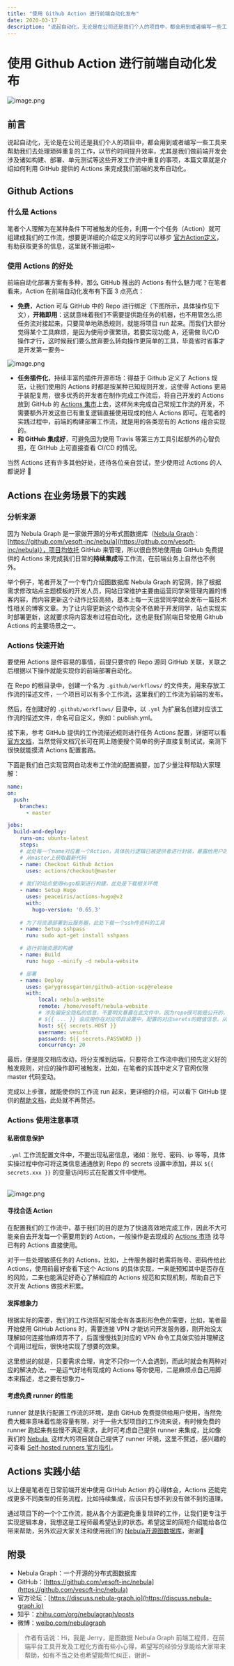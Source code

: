 ```yaml
---
title: "使用 Github Action 进行前端自动化发布"
date: 2020-03-17
description: "说起自动化，无论是在公司还是我们个人的项目中，都会用到或者编写一些工具来帮助我们去处理琐碎重复的工作，以节约时间提升效率…"
---
```

# 使用 Github Action 进行前端自动化发布

![image.png](https://nebula-blog.azureedge.net/nebula-blog/Action01.png)

## 前言

说起自动化，无论是在公司还是我们个人的项目中，都会用到或者编写一些工具来帮助我们去处理琐碎重复的工作，以节约时间提升效率，尤其是我们做前端开发会涉及诸如构建、部署、单元测试等这些开发工作流中重复的事项，本篇文章就是介绍如何利用 GitHub 提供的 Actions 来完成我们前端的发布自动化。

## Github Actions

### 什么是 Actions

笔者个人理解为在某种条件下可被触发的任务，利用一个个任务（Action）就可组建成我们的工作流，想要更详细的介绍定义的同学可以移步 [官方Action定义](https://github.com/features/actions)，有助获取更多的信息，这里就不搬运啦~

### 使用 Actions 的好处

前端自动化部署方案有多种，那么 GitHub 推出的 Actions 有什么魅力呢？在笔者看来，Action 在前端自动化发布有下面 3 点亮点：

  - **免费**，Action 可与 GitHub 中的 Repo 进行绑定（下图所示，具体操作见下文），**开箱即用**：这就意味着我们不需要提供跑任务的机器，也不用管怎么把任务流对接起来，只要简单地熟悉规则，就能将项目 run 起来。而我们大部分觉得某个工具麻烦，是因为使用步骤繁琐，若要实现功能 A，还需做 B/C/D 操作才行，这时候我们要么放弃要么转向操作更简单的工具，毕竟省时省事才是开发第一要务~
  
  ![image.png](https://nebula-blog.azureedge.net/nebula-blog/Action02.png)

  - **任务插件化**，持续丰富的插件开源市场：得益于 Github 定义了 Actions 规范，让我们使用的 Actions 时都是按某种已知规则开发，这使得 Actions 更易于装配复用，很多优秀的开发者在制作完成工作流后，将自己开发的 Actions 放到 GitHub 的 [Actions 集市](https://github.com/marketplace?type=actions)上去，这样尚未完成自己常规工作流的开发，不需要额外开发这些已有重复逻辑直接使用现成的他人 Actions 即可。在笔者的实践过程中，前端的构建部署工作流，就是用的各类现有的 Actions 组合实现的。
  - **和 GitHub 集成好**，可避免因为使用 Travis 等第三方工具引起额外的心智负担，在 GitHub 上可直接查看 CI/CD 的情况。

当然 Actions 还有许多其他好处，还待各位亲自尝试，至少使用过 Actions 的人都说好 😬

## Actions 在业务场景下的实践

### 分析来源

因为 Nebula Graph 是一家做开源的分布式图数据库（[Nebula Graph](https://github.com/vesoft-inc/nebula)：[https://github.com/vesoft-inc/nebula](https://github.com/vesoft-inc/nebula)），项目均依托 GitHub 来管理，所以很自然地使用由 GitHub 免费提供的 Actions 来完成我们日常的**持续集成**等工作流，在前端业务上自然也不例外。

举个例子，笔者开发了一个专门介绍图数据库  Nebula Graph 的官网，除了根据需求修改站点主题模板的开发人员，网站日常维护主要由运营同学来管理内置的博客内容，而内容更新这个动作比较高频，基本上每一天运营同学就会发布一篇技术性相关的博客文章。为了让内容更新这个动作完全不依赖于开发同学，站点实现实时部署更新，这就要求将内容发布过程自动化，这也是我们前端日常使用 Github Actions 的主要场景之一。

### Actions 快速开始

要使用 Actions 是件容易的事情，前提只要你的 Repo 源同 GitHub 关联，关联之后根据以下操作就能实现你的前端部署自动化。

在 Repo 的根目录中，创建一个名为 `.github/workflows/` 的文件夹，用来存放工作流的描述文件，一个项目可以有多个工作流，这里我们的工作流为前端的发布。

然后，在创建好的 `.github/workflows/` 目录中，以 `.yml` 为扩展名创建对应该工作流的描述文件，命名可自定义，例如：publish.yml。

接下来，参考 GitHub 提供的工作流描述规则进行任务 Actions 配置，详细可以看[官方文档](https://help.github.com/en/actions/reference/workflow-syntax-for-github-actions)，当然觉得文档冗长可在网上随便搜个简单的例子直接复制试试，亲测下很快就能摸清 Actions 配置套路。

下面是我们自己实现官网自动发布工作流的配置摘要，加了少量注释帮助大家理解：

```yaml
name:
on:
  push:
    branches:
      - master

jobs:
  build-and-deploy:
    runs-on: ubuntu-latest
    steps:
    # 此处每一个name对应着一个Action，具体执行逻辑已被提供者进行封装，暴露给用户的只是需要用户需要关心和配置的
    # 从master上获取最新代码
    - name: Checkout Github Action
      uses: actions/checkout@master
    
    # 我们的站点使用Hugo框架进行构建，此处是下载相关环境
    - name: Setup Hugo
      uses: peaceiris/actions-hugo@v2
      with:
        hugo-version: '0.65.3'
    
    # 为了将资源部署到云服务器，此处下载一个ssh传资料的工具
    - name: Setup sshpass
      run: sudo apt-get install sshpass

    # 进行前端资源的构建
    - name: Build
      run: hugo --minify -d nebula-website

    # 部署
    - name: Deploy
      uses: garygrossgarten/github-action-scp@release
      with:
          local: nebula-website
          remote: /home/vesoft/nebula-website
          # 涉及偏安全隐私的信息，不要明文暴露在此文件中，因为repo很可能是公开的，会被所有人看见
          # ${{ ... }} 会应用你在对应项目设置中，配置的对应serets的键值信息，从而保护私密信息不被看到
          host: ${{ secrets.HOST }}
          username: vesoft
          password: ${{ secrets.PASSWORD }}
          concurrency: 20
```

最后，便是提交相应改动，将分支推到远端，只要符合工作流中我们预先定义好的触发规则，对应的操作即可被触发，比如，在笔者的实践中定义了官网仅限 master 代码变动。

完成以上步骤，就能使你的工作流 run 起来，更详细的介绍，可以看下 GitHub 提供的[帮助文档](https://help.github.com/en/actions/configuring-and-managing-workflows/configuring-a-workflow#creating-a-workflow-file)，此处就不再赘述。

### Actions 使用注意事项

#### 私密信息保护

 `.yml` 工作流配置文件中，不要出现私密信息，诸如：账号、密码、ip 等等，具体实操过程中你可将这类信息通通放到 Repo 的 secrets 设置中添加，并以 `${{ secrets.xxx }}` 的变量访问形式在配置文件中使用。<br /> 

![image.png](https://nebula-blog.azureedge.net/nebula-blog/Action03.png)

#### 寻找合适 Action

在配置我们的工作流中，基于我们的目的是为了快速高效地完成工作，因此不大可能亲自去开发每一个需要用到的 Action，一般操作是去现成的 [Actions 市场](https://github.com/marketplace?type=actions) 找寻已有的 Actions 直接使用。

对于一些处理敏感任务的 Actions，比如，上传服务器时若需将账号、密码传给此 Actions，使用前最好查看下这个 Actions 的具体实现，一来能预知其中是否存在的风险，二来也能满足好奇心了解相应的 Actions 规范和实现机制，帮助自己下次开发 Actions 做技术积累。

#### 发挥想象力

根据实际的需要，我们的工作流搭配可能会有各类形形色色的需要，比如，笔者最开始使用 GitHub Actions 时，需要连接 VPN 才能访问开发服务器，刚开始没太理解如何连接怕麻烦弄不了，后面慢慢找到对应的 VPN 命令工具做实验并理解这个调用过程后，很快地实现了想要的效果。

这里想说的就是，只要需求合理，肯定不只你一个人会遇到，而此时就会有两种对应的解决办法，一是运气好地有现成的 Actions 等你使用，二是麻烦点自己用脚本来描述，总之要有想象力~

#### 考虑免费 runner 的性能

runner 就是执行配置工作流的环境，是由 GitHub 免费提供给用户使用，当然免费大概率意味着性能容量有限，对于一些大型项目的工作流来说，有时候免费的 runner 跑起来有些慢不满足需求，此时可考虑自己提供 runner 来集成，比如像我们的 [Nebula ](https://github.com/vesoft-inc/nebula) 这样大的项目就自己提供了 runner 环境，这里不赘述，感兴趣的可查看 [Self-hosted runners 官方指引](https://github.blog/2019-11-05-self-hosted-runners-for-github-actions-is-now-in-beta/)。


## Actions 实践小结

以上便是笔者在日常前端开发中使用 GitHub Action 的心得体会，Actions 还能完成更多不同类型的任务流程，比如持续集成，应该只有想不到没有做不到的道理。

通过项目下的一个个工作流，能从各个方面避免重复琐碎的工作，让我们更专注于实现逻辑本身，我想这是工程师最希望达到的状态。希望这里的简短介绍能给各位带来帮助，另外欢迎大家关注和使用我们的 [Nebula开源图数据库](https://github.com/vesoft-inc/nebula)，谢谢🤝

## 附录

- Nebula Graph：一个开源的分布式图数据库
- GitHub：[https://github.com/vesoft-inc/nebula](https://github.com/vesoft-inc/nebula)
- 官方论坛：[https://discuss.nebula-graph.io](https://discuss.nebula-graph.io)
- 知乎：[zhihu.com/org/nebulagraph/posts](https://www.zhihu.com/org/nebulagraph/posts)
- 微博：[weibo.com/nebulagraph](https://weibo.com/nebulagraph)

> 作者有话说：Hi，我是 Jerry，是图数据 Nebula Graph 前端工程师，在前端平台工具开发及工程化方面有些小心得，希望写的经验分享能给大家带来帮助，如有不当之处也希望能帮忙纠正，谢谢~
